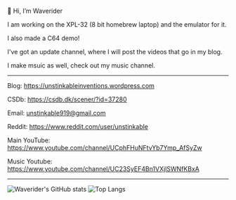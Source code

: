 👋 Hi, I’m Waverider

I am working on the XPL-32 (8 bit homebrew laptop)
and the emulator for it.

I also made a C64 demo!


I've got an update channel, where I will post the videos that go in my blog.

I make msuic as well, check out my music channel.

__________________________________________________

Blog: https://unstinkableinventions.wordpress.com

CSDb: https://csdb.dk/scener/?id=37280

Email: unstinkable919@gmail.com

Reddit: https://www.reddit.com/user/unstinkable

Main YouTube: https://www.youtube.com/channel/UCphFHuNFtvYb7Ymp_AfSyZw

Music Youtube: https://www.youtube.com/channel/UC23SyEF4Bn1VXjlSWNfKBxA
__________________________________________________

![Waverider's GitHub stats](https://github-readme-stats.vercel.app/api?username=liaminventions&theme=radical&show_icons=true)
![Top Langs](https://github-readme-stats.vercel.app/api/top-langs/?username=liaminventions&theme=radical&show_icons=true)

<!---
liaminventions/liaminventions is a ✨ special ✨ repository because its `README.md` (this file) appears on your GitHub profile.
You can click the Preview link to take a look at your changes.
--->
